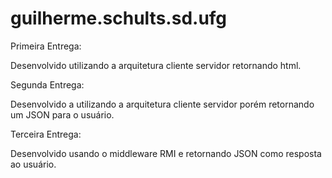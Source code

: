 # guilherme.schults.sd.ufg

Primeira Entrega:

Desenvolvido utilizando a arquitetura cliente servidor retornando html.

Segunda Entrega:

Desenvolvido a utilizando a arquitetura cliente servidor porém retornando um JSON para o usuário.

Terceira Entrega:

Desenvolvido usando o middleware RMI e retornando JSON como resposta ao usuário.

